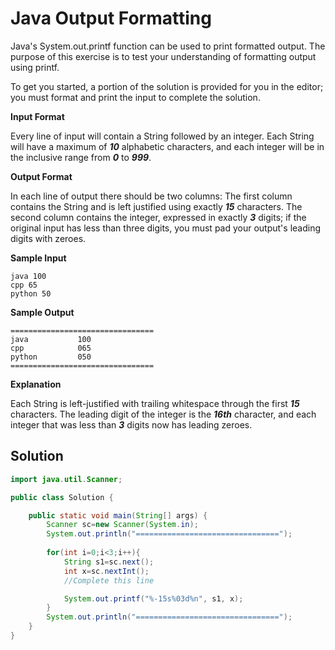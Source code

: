 # Java Output Formatting

Java's System.out.printf function can be used to print formatted output. The purpose of this exercise is to test your understanding of formatting output using printf.

To get you started, a portion of the solution is provided for you in the editor; you must format and print the input to complete the solution.

**Input Format**

Every line of input will contain a String followed by an integer.
Each String will have a maximum of **_10_** alphabetic characters, and each integer will be in the inclusive range from **_0_** to **_999_**.

**Output Format**

In each line of output there should be two columns:
The first column contains the String and is left justified using exactly **_15_** characters.
The second column contains the integer, expressed in exactly **_3_** digits; if the original input has less than three digits, you must pad your output's leading digits with zeroes.

**Sample Input**

```
java 100
cpp 65
python 50
```

**Sample Output**

```
================================
java           100 
cpp            065 
python         050 
================================
```

**Explanation**

Each String is left-justified with trailing whitespace through the first **_15_** characters. The leading digit of the integer is the **_16th_** character, and each integer that was less than **_3_** digits now has leading zeroes.

## Solution

```java
import java.util.Scanner;

public class Solution {

    public static void main(String[] args) {
        Scanner sc=new Scanner(System.in);
        System.out.println("================================");
        
        for(int i=0;i<3;i++){
            String s1=sc.next();
            int x=sc.nextInt();
            //Complete this line

            System.out.printf("%-15s%03d%n", s1, x);
        }
        System.out.println("================================");
    }
}

```

